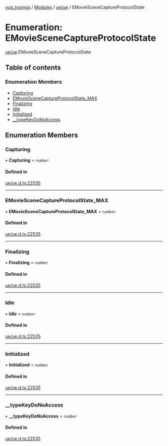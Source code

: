 [yug_typings](../README.md) / [Modules](../modules.md) / [ue/ue](../modules/ue_ue.md) / EMovieSceneCaptureProtocolState

# Enumeration: EMovieSceneCaptureProtocolState

[ue/ue](../modules/ue_ue.md).EMovieSceneCaptureProtocolState

## Table of contents

### Enumeration Members

- [Capturing](ue_ue.EMovieSceneCaptureProtocolState.md#capturing)
- [EMovieSceneCaptureProtocolState\_MAX](ue_ue.EMovieSceneCaptureProtocolState.md#emoviescenecaptureprotocolstate_max)
- [Finalizing](ue_ue.EMovieSceneCaptureProtocolState.md#finalizing)
- [Idle](ue_ue.EMovieSceneCaptureProtocolState.md#idle)
- [Initialized](ue_ue.EMovieSceneCaptureProtocolState.md#initialized)
- [\_\_typeKeyDoNoAccess](ue_ue.EMovieSceneCaptureProtocolState.md#__typekeydonoaccess)

## Enumeration Members

### Capturing

• **Capturing** = `number`

#### Defined in

[ue/ue.d.ts:22535](https://github.com/YugMetaverse/yug_typings/blob/25cad34/ue/ue.d.ts#L22535)

___

### EMovieSceneCaptureProtocolState\_MAX

• **EMovieSceneCaptureProtocolState\_MAX** = `number`

#### Defined in

[ue/ue.d.ts:22535](https://github.com/YugMetaverse/yug_typings/blob/25cad34/ue/ue.d.ts#L22535)

___

### Finalizing

• **Finalizing** = `number`

#### Defined in

[ue/ue.d.ts:22535](https://github.com/YugMetaverse/yug_typings/blob/25cad34/ue/ue.d.ts#L22535)

___

### Idle

• **Idle** = `number`

#### Defined in

[ue/ue.d.ts:22535](https://github.com/YugMetaverse/yug_typings/blob/25cad34/ue/ue.d.ts#L22535)

___

### Initialized

• **Initialized** = `number`

#### Defined in

[ue/ue.d.ts:22535](https://github.com/YugMetaverse/yug_typings/blob/25cad34/ue/ue.d.ts#L22535)

___

### \_\_typeKeyDoNoAccess

• **\_\_typeKeyDoNoAccess** = `number`

#### Defined in

[ue/ue.d.ts:22535](https://github.com/YugMetaverse/yug_typings/blob/25cad34/ue/ue.d.ts#L22535)
